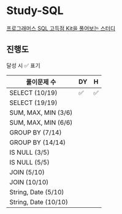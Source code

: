 # Study-SQL

[프로그래머스 SQL 고득점 Kit을 풀어보는 스터디](https://school.programmers.co.kr/learn/challenges?tab=sql_practice_kit)

## 진행도

달성 시 ✅ 표기

| 풀이문제 수               | DY   | H    |
| -------------------- | ---- | ---- |
| SELECT (10/19)       | ✅    | ✅    |
| SELECT (19/19)       |      |      |
| SUM, MAX, MIN (3/6)  |      |      |
| SUM, MAX, MIN (6/6)  |      |      |
| GROUP BY (7/14)      |      |      |
| GROUP BY (14/14)     |      |      |
| IS NULL (3/5)        |      |      |
| IS NULL (5/5)        |      |      |
| JOIN (5/10)          |      |      |
| JOIN (10/10)         |      |      |
| String, Date (5/10)  |      |      |
| String, Date (10/10) |      |      |
